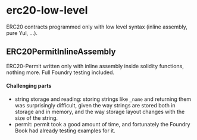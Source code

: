 # erc20-low-level
ERC20 contracts programmed only with low level syntax (inline assembly, pure Yul, ...).

## ERC20PermitInlineAssembly
ERC20-Permit written only with inline assembly inside solidity functions, nothing more. Full Foundry testing included.

#### Challenging parts
- string storage and reading: storing strings like `_name` and returning them was surprisingly difficult, given the way strings are stored both in storage and in memory, and the way storage layout changes with the size of the string.
- permit: permit took a good amount of time, and fortunately the Foundry Book had already testing examples for it. 

